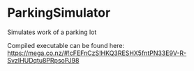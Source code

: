 ParkingSimulator
================

Simulates work of a parking lot

Compiled executable can be found here:
https://mega.co.nz/#!cFEFnCzS!HKQ3RESHX5fntPN33E9V-R-SvzIHUDqtu8PRpsoPJ98
